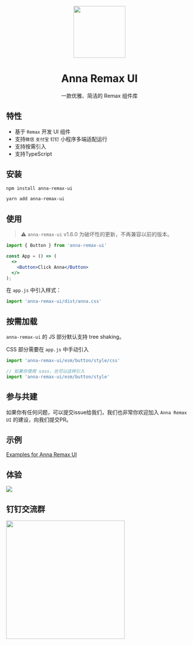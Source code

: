 <p align="center">
  <img width="140" src="https://smebimage.fuliaoyi.com/FoMXNlKdZt9UqufDkPony8ztWKsU">
</p>

<h1 align="center">Anna Remax UI</h1>

<div align="center">一款优雅、简洁的 Remax 组件库</div>


## 特性

- 基于 `Remax` 开发 UI 组件
- 支持`微信` `支付宝` `钉钉` 小程序多端适配运行
- 支持按需引入
- 支持TypeScript


## 安装

```bash
npm install anna-remax-ui
```


```bash
yarn add anna-remax-ui
```

## 使用

> :warning: `anna-remax-ui`  v1.6.0 为破坏性的更新，不再兼容以前的版本。

```jsx
import { Button } from 'anna-remax-ui'

const App = () => (
  <>
    <Button>Click Anna</Button>
  </>
);
```

在 `app.js` 中引入样式：

```jsx
import 'anna-remax-ui/dist/anna.css'
```

## 按需加载

`anna-remax-ui` 的 JS 部分默认支持 tree shaking。

CSS 部分需要在 `app.js` 中手动引入

```jsx
import 'anna-remax-ui/esm/button/style/css'

// 如果你使用 sass，也可以这样引入
import 'anna-remax-ui/esm/button/style'
```

## 参与共建

如果你有任何问题，可以提交issue给我们，我们也非常你欢迎加入 `Anna Remax UI` 的建设，向我们提交PR。


## 示例

[Examples for Anna Remax UI](https://github.com/AnnaSearl/examples-anna-remax-ui)


## 体验

<img src="https://smebimage.fuliaoyi.com/FrWM_L5llswAfkEfefnXKEFJwutl">


## 钉钉交流群

<img width="320" src="https://smebimage.fuliaoyi.com/Fujlyy93rYKOOCEHEusJtbKp6uIP">



